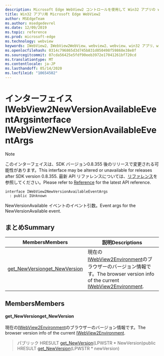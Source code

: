 ```yaml
---
description: Microsoft Edge WebView2 コントロールを使用して Win32 アプリの web コンテンツをホストする
title: Win32 アプリ用 Microsoft Edge WebView2
author: MSEdgeTeam
ms.author: msedgedevrel
ms.date: 12/09/2019
ms.topic: reference
ms.prod: microsoft-edge
ms.technology: webview
keywords: IWebView2、IWebView2WebView、webview2、webview、win32 アプリ、win32、edge
ms.openlocfilehash: 0314c796865d3d745b831d050498f59868e38e8f
ms.sourcegitcommit: 07cda56425e5fdf90eeb3972e17041261bf720cd
ms.translationtype: MT
ms.contentlocale: ja-JP
ms.lasthandoff: 05/14/2020
ms.locfileid: "10654502"
---
```

# <span data-ttu-id="11a69-104">インターフェイス IWebView2NewVersionAvailableEventArgs</span><span class="sxs-lookup"><span data-stu-id="11a69-104">interface IWebView2NewVersionAvailableEventArgs</span></span> 

> [!NOTE]
> <span data-ttu-id="11a69-105">このインターフェイスは、SDK バージョン0.8.355 後のリリースで変更される可能性があります。</span><span class="sxs-lookup"><span data-stu-id="11a69-105">This interface may be altered or unavailable for releases after SDK version 0.8.355.</span></span> <span data-ttu-id="11a69-106">最新 API リファレンスについては、[リファレンス](../../../webview2-api-reference.md)を参照してください。</span><span class="sxs-lookup"><span data-stu-id="11a69-106">Please refer to [Reference](../../../webview2-api-reference.md) for the latest API reference.</span></span>

```
interface IWebView2NewVersionAvailableEventArgs
  : public IUnknown
```

<span data-ttu-id="11a69-107">NewVersionAvailable イベントのイベント引数。</span><span class="sxs-lookup"><span data-stu-id="11a69-107">Event args for the NewVersionAvailable event.</span></span>

## <span data-ttu-id="11a69-108">まとめ</span><span class="sxs-lookup"><span data-stu-id="11a69-108">Summary</span></span>

 <span data-ttu-id="11a69-109">Members</span><span class="sxs-lookup"><span data-stu-id="11a69-109">Members</span></span>                        | <span data-ttu-id="11a69-110">説明</span><span class="sxs-lookup"><span data-stu-id="11a69-110">Descriptions</span></span>
--------------------------------|---------------------------------------------
[<span data-ttu-id="11a69-111">get_NewVersion</span><span class="sxs-lookup"><span data-stu-id="11a69-111">get_NewVersion</span></span>](#get_newversion) | <span data-ttu-id="11a69-112">現在の[IWebView2Environment](IWebView2Environment.md)のブラウザーのバージョン情報です。</span><span class="sxs-lookup"><span data-stu-id="11a69-112">The browser version info of the current [IWebView2Environment](IWebView2Environment.md).</span></span>

## <span data-ttu-id="11a69-113">Members</span><span class="sxs-lookup"><span data-stu-id="11a69-113">Members</span></span>

#### <span data-ttu-id="11a69-114">get_NewVersion</span><span class="sxs-lookup"><span data-stu-id="11a69-114">get_NewVersion</span></span> 

<span data-ttu-id="11a69-115">現在の[IWebView2Environment](IWebView2Environment.md)のブラウザーのバージョン情報です。</span><span class="sxs-lookup"><span data-stu-id="11a69-115">The browser version info of the current [IWebView2Environment](IWebView2Environment.md).</span></span>

> <span data-ttu-id="11a69-116">パブリック HRESULT [get_NewVersion](#get_newversion)(LPWSTR \* NewVersion)</span><span class="sxs-lookup"><span data-stu-id="11a69-116">public HRESULT [get_NewVersion](#get_newversion)(LPWSTR \* newVersion)</span></span>

